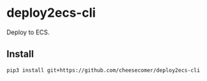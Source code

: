 # deploy2ecs-cli #

Deploy to ECS.

## Install ##
```
pip3 install git+https://github.com/cheesecomer/deploy2ecs-cli
```
